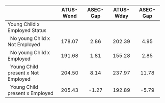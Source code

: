 
|                      |    ATUS-Wend |     ASEC-Gap |    ATUS-Wday |     ASEC-Gap |
| -------------------- | :----------: | :----------: | :----------: | :----------: |
| Young Child x Employed Status |              |              |              |              |
| &nbsp;&nbsp;No young Child x Not Employed |       178.07 |         2.86 |       202.39 |         4.95 |
| &nbsp;&nbsp;No young Child x Employed |       191.68 |         1.81 |       155.28 |         2.85 |
| &nbsp;&nbsp;Young Child present x Not Employed |       204.50 |         8.14 |       237.97 |        11.78 |
| &nbsp;&nbsp;Young Child present x Employed |       205.43 |        -1.27 |       192.89 |        -5.79 |

